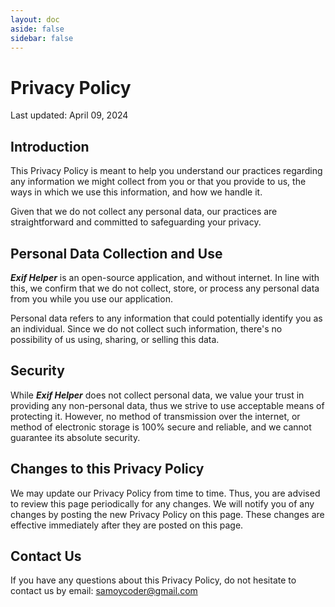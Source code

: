 ```yaml
---
layout: doc
aside: false
sidebar: false
---
```


# Privacy Policy
Last updated: April 09, 2024
## Introduction
This Privacy Policy is meant to help you understand our practices regarding any information we might collect from you or that you provide to us, the ways in which we use this information, and how we handle it.

Given that we do not collect any personal data, our practices are straightforward and committed to safeguarding your privacy.


## Personal Data Collection and Use
***Exif Helper*** is an open-source application, and without internet. In line with this, we confirm that we do not collect, store, or process any personal data from you while you use our application.

Personal data refers to any information that could potentially identify you as an individual. Since we do not collect such information, there's no possibility of us using, sharing, or selling this data.


## Security
While ***Exif Helper*** does not collect personal data, we value your trust in providing any non-personal data, thus we strive to use acceptable means of protecting it. However, no method of transmission over the internet, or method of electronic storage is 100% secure and reliable, and we cannot guarantee its absolute security.


## Changes to this Privacy Policy
We may update our Privacy Policy from time to time. Thus, you are advised to review this page periodically for any changes. We will notify you of any changes by posting the new Privacy Policy on this page. These changes are effective immediately after they are posted on this page.


## Contact Us
If you have any questions about this Privacy Policy, do not hesitate to contact us by email: <samoycoder@gmail.com>